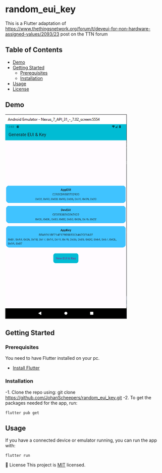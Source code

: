# random_eui_key

This is a Flutter adaptation of https://www.thethingsnetwork.org/forum/t/deveui-for-non-hardware-assigned-values/2093/23 post on the TTN forum

## Table of Contents
- [Demo](##-demo)
- [Getting Started](##-getting-started)
    - [Prerequisites](###-prerequisites)
    - [Installation](###-installation)
- [Usage](##-usage)
- [License](license.txt)


## Demo
![Alt text](assets/demo.gif)

## Getting Started

### Prerequisites
You need to have Flutter installed on your pc.

- [Install Flutter](https://flutter.dev/docs/get-started/install)

### Installation
-1. Clone the repo using: git clone https://github.com/JohanScheepers/random_eui_key.git
-2. To get the packages needed for the app, run:

    flutter pub get

## Usage
If you have a connected device or emulator running, you can run the app with:

    flutter run

📝 License
This project is [MIT](license.txt) licensed.